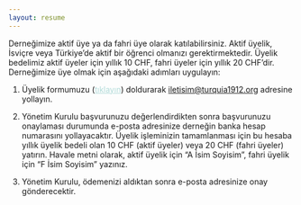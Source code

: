 ```yaml
---
layout: resume
---
```

Derneğimize aktif üye ya da fahri üye olarak katılabilirsiniz. Aktif üyelik, İsviçre veya Türkiye’de aktif bir öğrenci olmanızı gerektirmektedir. Üyelik bedelimiz aktif üyeler için yıllık 10 CHF, fahri üyeler için yıllık 20 CHF’dir. Derneğimize üye olmak için aşağıdaki adımları uygulayın:

1. Üyelik formumuzu (<a href="https://turquia1912.github.io/assets/files/turquia-üyeformu-öğrenci_2015.pdf" style="color: #b1dbd9; text-decoration:underline">tıklayın</a>) doldurarak iletisim@turquia1912.org adresine yollayın.

2. Yönetim Kurulu başvurunuzu değerlendirdikten sonra başvurunuzu onaylaması durumunda e-posta adresinize derneğin banka hesap numarasını yollayacaktır. Üyelik işleminizin tamamlanması için bu hesaba yıllık üyelik bedeli olan 10 CHF (aktif üyeler) veya 20 CHF (fahri üyeler) yatırın. Havale metni olarak, aktif üyelik için “A İsim Soyisim”, fahri üyelik için “F İsim Soyisim” yazınız.

3. Yönetim Kurulu, ödemenizi aldıktan sonra e-posta adresinize onay gönderecektir.
